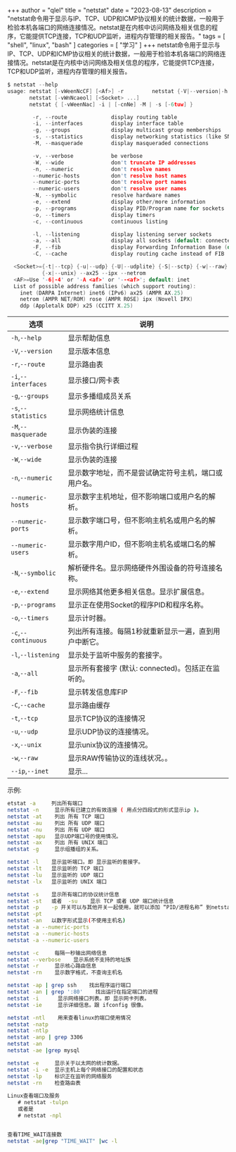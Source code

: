 +++
author = "qlel"
title = "netstat"
date = "2023-08-13"
description = "netstat命令用于显示与IP、TCP、UDP和ICMP协议相关的统计数据，一般用于检验本机各端口的网络连接情况。netstat是在内核中访问网络及相关信息的程序，它能提供TCP连接，TCP和UDP监听，进程内存管理的相关报告。"
tags = [
"shell", "linux", "bash"
]
categories = [
"学习"
]
+++
netstat命令用于显示与IP、TCP、UDP和ICMP协议相关的统计数据，一般用于检验本机各端口的网络连接情况。netstat是在内核中访问网络及相关信息的程序，它能提供TCP连接，TCP和UDP监听，进程内存管理的相关报告。

```c
$ netstat --help
usage: netstat [-vWeenNcCF] [<Af>] -r         netstat {-V|--version|-h|--help}
       netstat [-vWnNcaeol] [<Socket> ...]
       netstat { [-vWeenNac] -i | [-cnNe] -M | -s [-6tuw] }

        -r, --route              display routing table
        -i, --interfaces         display interface table
        -g, --groups             display multicast group memberships
        -s, --statistics         display networking statistics (like SNMP)
        -M, --masquerade         display masqueraded connections

        -v, --verbose            be verbose
        -W, --wide               don't truncate IP addresses
        -n, --numeric            don't resolve names
        --numeric-hosts          don't resolve host names
        --numeric-ports          don't resolve port names
        --numeric-users          don't resolve user names
        -N, --symbolic           resolve hardware names
        -e, --extend             display other/more information
        -p, --programs           display PID/Program name for sockets
        -o, --timers             display timers
        -c, --continuous         continuous listing

        -l, --listening          display listening server sockets
        -a, --all                display all sockets (default: connected)
        -F, --fib                display Forwarding Information Base (default)
        -C, --cache              display routing cache instead of FIB

  <Socket>={-t|--tcp} {-u|--udp} {-U|--udplite} {-S|--sctp} {-w|--raw}
           {-x|--unix} --ax25 --ipx --netrom
  <AF>=Use '-6|-4' or '-A <af>' or '--<af>'; default: inet
  List of possible address families (which support routing):
    inet (DARPA Internet) inet6 (IPv6) ax25 (AMPR AX.25)
    netrom (AMPR NET/ROM) rose (AMPR ROSE) ipx (Novell IPX)
    ddp (Appletalk DDP) x25 (CCITT X.25)
```

选项|说明
-|-
`-h`,`--help`|显示帮助信息
`-V`,`--version`|显示版本信息
`-r`,`--route`|显示路由表
`-i`,`--interfaces`|显示接口/网卡表
`-g`,`--groups`|显示多播组成员关系
`-s`,`--statistics`|显示网络统计信息
`-M`,`--masquerade`|显示伪装的连接
`-v`,`--verbose`|显示指令执行详细过程
`-W`,`--wide`|显示伪装的连接
`-n`,`--numeric`|显示数字地址，而不是尝试确定符号主机，端口或用户名。
`--numeric-hosts`|显示数字主机地址，但不影响端口或用户名的解析。
`--numeric-ports`|显示数字端口号，但不影响主机名或用户名的解析。
`--numeric-users`|显示数字用户ID，但不影响主机名或端口名的解析。
`-N`,`--symbolic`|解析硬件名。显示网络硬件外围设备的符号连接名称。
`-e`,`--extend`|显示网络其他更多相关信息。显示扩展信息。
`-p`,`--programs`|显示正在使用Socket的程序PID和程序名称。
`-o`,`--timers`|显示计时器。
`-c`,`--continuous`|列出所有连接。每隔1秒就重新显示一遍，直到用户中断它。
`-l`,`--listening`|显示处于监听中服务的套接字。
`-a`,`--all`|显示所有套接字 (默认: connected)。包括正在监听的。
`-F`,`--fib`|显示转发信息库FIP
`-C`,`--cache`|显示路由缓存
`-t`,`--tcp`|显示TCP协议的连接情况
`-u`,`--udp`|显示UDP协议的连接情况。
`-x`,`--unix`|显示unix协议的连接情况。
`-w`,`--raw`|显示RAW传输协议的连线状况。。
`--ip`,`--inet`|显示...

示例:
```bash
etstat -a     列出所有端口
netstat -n     显示所有已建立的有效连接 ( 用点分四段式的形式显示ip )。
netstat -at    列出 所有 TCP 端口
netstat -au    列出 所有 UDP 端口
netstat -nu    列出 所有 UDP 端口
netstat -apu   显示UDP端口号的使用情况。
netstat -ax    列出 所有 UNIX 端口
netstat -g     显示组播组的关系。

netstat -l    显示监听端口。即 显示监听的套接字。
netstat -lt   显示监听的 TCP 端口
netstat -lu   显示监听的 UDP 端口
netstat -lx   显示监听的 UNIX 端口

netstat -s    显示所有端口的协议统计信息
netstat -st   或者  -su    显示 TCP 或者 UDP 端口统计信息
netstat -p    -p 开关可以与其他开关一起使用，就可以添加 “PID/进程名称” 到netstat的输出中
netstat -pt   
netstat -an   以数字形式显示(不使用主机名)
netstat -a --numeric-ports
netstat -a --numeric-hosts
netstat -a --numeric-users

netstat -c     每隔一秒输出网络信息
netstat --verbose    显示系统不支持的地址族
netstat -r     显示核心路由信息
netstat -rn    显示数字格式，不查询主机名

netstat -ap | grep ssh    找出程序运行端口
netstat -an | grep ':80'    找出运行在指定端口的进程
netstat -i      显示网络接口列表。即 显示网卡列表。
netstat -ie     显示详细信息。跟 ifconfig 很像。

netstat -ntl    用来查看linux的端口使用情况
netstat -natp
netstat -ntlp
netstat -anp | grep 3306
netstat -an
netstat -ae |grep mysql

netstat -e     显示关于以太网的统计数据。  
netstat -i -e  显示主机上每个网络接口的配置和状态
netstat -lp    标识正在监听的网络服务
netstat -rn    检查路由表
 
Linux查看端口及服务 
　　# netstat -tulpn 
　　或者是
　　# netstat -npl


查看TIME_WAIT连接数
netstat -ae|grep "TIME_WAIT" |wc -l
```